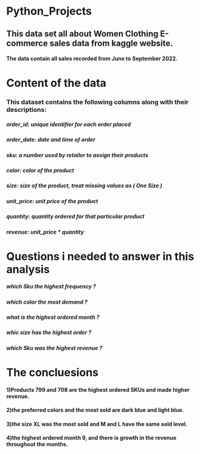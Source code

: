 # Python_Projects



## This data set all about Women Clothing E-commerce sales data from kaggle website.

#### The data contain all sales recorded from June to September 2022. 


# Content of the data 

### This dataset contains the following columns along with their descriptions:

##### order_id: unique identifier for each order placed
##### order_date: date and time of order
##### sku: a number used by retailer to assign their products
##### color: color of the product
##### size: size of the product, treat missing values as ( One Size )
##### unit_price: unit price of the product
##### quantity: quantity ordered for that particular product
##### revenue: unit_price * quantity



# Questions i needed to answer in this analysis

##### which Sku the highest frequency ?
##### which color the most demand ?
##### what is the highest ordered month ?
##### whic size has the highest order ?
##### which Sku was the highest revenue ?



# The concluesions 

#### 1)Products 799 and  708 are the highest ordered SKUs and made higher revenue.
#### 2)the preferred colors and the most sold are dark blue and light blue.
#### 3)the size XL was the most sold and M and L have the same sold level.
#### 4)the highest ordered month 9, and there is growth in the revenue throughout the months.



